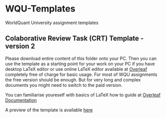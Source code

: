 # WQU-Templates
WorldQuant University assignment templates


## Colaborative Review Task (CRT) Template - version 2

Please download entire content of this folder onto your PC. Then you can use the template as a starting point for your work on your PC if you have desktop LaTeX editor or use online LaTeX editor available at [Overleaf](https://www.overleaf.com) completely free of charge for basic usage. For most of WQU assignments the free version should be enough. But for very long and complex documents you might need to switch to the paid version.

You can familiarise youreself with basics of LaTeX how to guide at [Overleaf Documentation](https://www.overleaf.com/learn)

A preview of the template is available [here](https://docs.google.com/viewer?url=https://raw.githubusercontent.com/teator/WQU-Templates/main/WQU%20Template%20-%20CRT%20v2/main.pdf)
